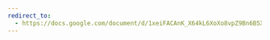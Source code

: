 ```yaml
---
redirect_to:
  - https://docs.google.com/document/d/1xeiFACAnK_X64kL6XoXo8vpZ9Bn6B5Xd3j59Le1clRE/edit?usp=sharing
---
```

